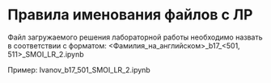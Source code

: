 # Правила именования файлов с ЛР

Файл загружаемого решения лабораторной работы необходимо назвать в соответствии с форматом: 
<Фамилия_на_английском>\_b17\_<501, 511>\_SMOI_LR_2.ipynb

Пример: Ivanov_b17_501_SMOI_LR_2.ipynb


